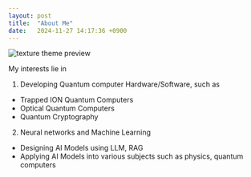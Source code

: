 ```yaml
---
layout: post
title:  "About Me"
date:   2024-11-27 14:17:36 +0900
---
```

![texture theme preview](https://drive.google.com/file/d/13wbhAjfllBDKw3dxHI0pOKF2blDXjMpa/view?usp=sharing)

My interests lie in
1. Developing Quantum computer Hardware/Software, such as
- Trapped ION Quantum Computers
- Optical Quantum Computers
- Quantum Cryptography
2. Neural networks and Machine Learning
- Designing AI Models using LLM, RAG
- Applying AI Models into various subjects such as physics, quantum computers
